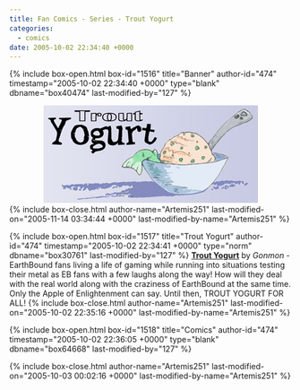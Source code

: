 ```yaml
---
title: Fan Comics - Series - Trout Yogurt
categories:
  - comics
date: 2005-10-02 22:34:40 +0000
---
```

{% include box-open.html box-id="1516" title="Banner" author-id="474" timestamp="2005-10-02 22:34:40 +0000" type="blank" dbname="box40474" last-modified-by="127" %}
<center><img src="/comics/series/troutyogurt/troutbanner.jpg" /></center>
{% include box-close.html author-name="Artemis251" last-modified-on="2005-11-14 03:34:44 +0000" last-modified-by-name="Artemis251" %}

{% include box-open.html box-id="1517" title="Trout Yogurt" author-id="474" timestamp="2005-10-02 22:34:41 +0000" type="norm" dbname="box30761" last-modified-by="127" %}
<b><u>Trout Yogurt</u></b> by <i>Gonmon</i> - EarthBound fans living a life of gaming while running into situations testing their metal as EB fans with a few laughs along the way! How will they deal with the real world along with the craziness of EarthBound at the same time. Only the Apple of Enlightenment can say. Until then, TROUT YOGURT FOR ALL!
{% include box-close.html author-name="Artemis251" last-modified-on="2005-10-02 22:35:16 +0000" last-modified-by-name="Artemis251" %}

{% include box-open.html box-id="1518" title="Comics" author-id="474" timestamp="2005-10-02 22:36:05 +0000" type="blank" dbname="box64668" last-modified-by="127" %}
<center><navigator search="`Content` LIKE 'Trout Yogurt%'" display="no" quantity="50" section="description" /><displaytor mode="twocolumnlist" /></center>
{% include box-close.html author-name="Artemis251" last-modified-on="2005-10-03 00:02:16 +0000" last-modified-by-name="Artemis251" %}
